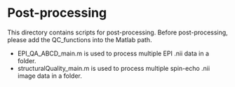 # Post-processing
This directory contains scripts for post-processing. Before post-processing, please add the QC_functions into the Matlab path.    
* EPI_QA_ABCD_main.m is used to process multiple EPI .nii data in a folder.   
* structuralQuality_main.m is used to process multiple spin-echo .nii image data in a folder.   
